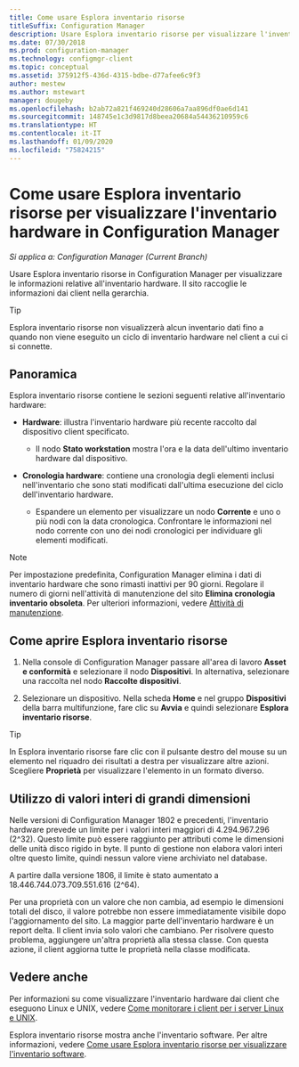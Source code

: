 ```yaml
---
title: Come usare Esplora inventario risorse
titleSuffix: Configuration Manager
description: Usare Esplora inventario risorse per visualizzare l'inventario hardware in Configuration Manager.
ms.date: 07/30/2018
ms.prod: configuration-manager
ms.technology: configmgr-client
ms.topic: conceptual
ms.assetid: 375912f5-436d-4315-bdbe-d77afee6c9f3
author: mestew
ms.author: mstewart
manager: dougeby
ms.openlocfilehash: b2ab72a821f469240d28606a7aa896df0ae6d141
ms.sourcegitcommit: 148745e1c3d9817d8beea20684a54436210959c6
ms.translationtype: HT
ms.contentlocale: it-IT
ms.lasthandoff: 01/09/2020
ms.locfileid: "75824215"
---
```

# <a name="how-to-use-resource-explorer-to-view-hardware-inventory-in-configuration-manager"></a>Come usare Esplora inventario risorse per visualizzare l'inventario hardware in Configuration Manager

*Si applica a: Configuration Manager (Current Branch)*

Usare Esplora inventario risorse in Configuration Manager per visualizzare le informazioni relative all'inventario hardware. Il sito raccoglie le informazioni dai client nella gerarchia.  

> [!Tip]  
>  Esplora inventario risorse non visualizzerà alcun inventario dati fino a quando non viene eseguito un ciclo di inventario hardware nel client a cui ci si connette.  



## <a name="overview"></a>Panoramica

Esplora inventario risorse contiene le sezioni seguenti relative all'inventario hardware:  

- **Hardware**: illustra l'inventario hardware più recente raccolto dal dispositivo client specificato.  

    - Il nodo **Stato workstation** mostra l'ora e la data dell'ultimo inventario hardware dal dispositivo.  

- **Cronologia hardware**: contiene una cronologia degli elementi inclusi nell'inventario che sono stati modificati dall'ultima esecuzione del ciclo dell'inventario hardware.  

    - Espandere un elemento per visualizzare un nodo **Corrente** e uno o più nodi con la data cronologica. Confrontare le informazioni nel nodo corrente con uno dei nodi cronologici per individuare gli elementi modificati.  

> [!NOTE]  
> Per impostazione predefinita, Configuration Manager elimina i dati di inventario hardware che sono rimasti inattivi per 90 giorni. Regolare il numero di giorni nell'attività di manutenzione del sito **Elimina cronologia inventario obsoleta**. Per ulteriori informazioni, vedere [Attività di manutenzione](/sccm/core/servers/manage/maintenance-tasks).  



## <a name="bkmk_open"></a> Come aprire Esplora inventario risorse   

1.  Nella console di Configuration Manager passare all'area di lavoro **Asset e conformità** e selezionare il nodo **Dispositivi**. In alternativa, selezionare una raccolta nel nodo **Raccolte dispositivi**.  

2.  Selezionare un dispositivo. Nella scheda **Home** e nel gruppo **Dispositivi** della barra multifunzione, fare clic su **Avvia** e quindi selezionare **Esplora inventario risorse**.   

> [!Tip]  
> In Esplora inventario risorse fare clic con il pulsante destro del mouse su un elemento nel riquadro dei risultati a destra per visualizzare altre azioni. Scegliere **Proprietà** per visualizzare l'elemento in un formato diverso.  



## <a name="bkmk_bigint"></a> Utilizzo di valori interi di grandi dimensioni
<!--1357880-->
Nelle versioni di Configuration Manager 1802 e precedenti, l'inventario hardware prevede un limite per i valori interi maggiori di 4.294.967.296 (2^32). Questo limite può essere raggiunto per attributi come le dimensioni delle unità disco rigido in byte. Il punto di gestione non elabora valori interi oltre questo limite, quindi nessun valore viene archiviato nel database. 

A partire dalla versione 1806, il limite è stato aumentato a 18.446.744.073.709.551.616 (2^64). 

Per una proprietà con un valore che non cambia, ad esempio le dimensioni totali del disco, il valore potrebbe non essere immediatamente visibile dopo l'aggiornamento del sito. La maggior parte dell'inventario hardware è un report delta. Il client invia solo valori che cambiano. Per risolvere questo problema, aggiungere un'altra proprietà alla stessa classe. Con questa azione, il client aggiorna tutte le proprietà nella classe modificata. 



## <a name="see-also"></a>Vedere anche

Per informazioni su come visualizzare l'inventario hardware dai client che eseguono Linux e UNIX, vedere [Come monitorare i client per i server Linux e UNIX](/sccm/core/clients/manage/monitor-clients-for-linux-and-unix-servers).  

Esplora inventario risorse mostra anche l'inventario software. Per altre informazioni, vedere [Come usare Esplora inventario risorse per visualizzare l'inventario software](/sccm/core/clients/manage/inventory/use-resource-explorer-to-view-software-inventory).
